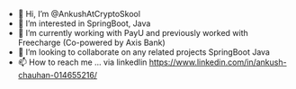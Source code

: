 - 👋 Hi, I’m @AnkushAtCryptoSkool
- 👀 I’m interested in  SpringBoot, Java
- 🌱 I’m currently working with PayU and previously worked with Freecharge (Co-powered by Axis Bank)
- 💞️ I’m looking to collaborate on any related projects  SpringBoot Java
- 📫 How to reach me ... via linkedlin
https://www.linkedin.com/in/ankush-chauhan-014655216/

<!---
AnkushAtCryptoSkool/AnkushAtCryptoSkool is a ✨ special ✨ repository because its `README.md` (this file) appears on your GitHub profile.
You can click the Preview link to take a look at your changes.
--->
